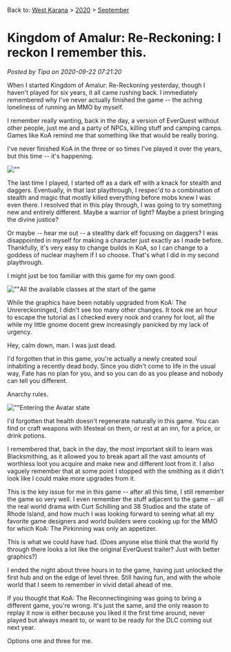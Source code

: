 Back to: [West Karana](/posts/westkarana.md) > [2020](/posts/2020/westkarana.md) > [September](./westkarana.md)
# Kingdom of Amalur: Re-Reckoning: I reckon I remember this.

*Posted by Tipa on 2020-09-22 07:21:20*


When I started Kingdom of Amalur: Re-Reckoning yesterday, though I haven't played for six years, it all came rushing back. I immediately remembered why I've never actually finished the game -- the aching loneliness of running an MMO by myself.



I remember really wanting, back in the day, a version of EverQuest without other people, just me and a party of NPCs, killing stuff and camping camps. Games like KoA remind me that something like that would be really boring.



I've never finished KoA in the three or so times I've played it over the years, but this time -- it's happening.



![\"\"](\"https://chasingdings.com/wp-content/uploads/2020/09/streaming_client-2020-09-21-18-58-56-20-1024x576.jpg\")

The last time I played, I started off as a dark elf with a knack for stealth and daggers. Eventually, in that last playthrough, I respec'd to a combination of stealth and magic that mostly killed everything before mobs knew I was even there. I resolved that in this play through, I was going to try something new and entirely different. Maybe a warrior of light? Maybe a priest bringing the divine justice?



Or maybe -- hear me out -- a stealthy dark elf focusing on daggers? I was disappointed in myself for making a character just exactly as I made before. Thankfully, it's very easy to change builds in KoA, so I can change to a goddess of nuclear mayhem if I so choose. That's what I did in my second playthrough.



I might just be too familiar with this game for my own good.



![\"\"](\"https://chasingdings.com/wp-content/uploads/2020/09/streaming_client-2020-09-21-21-17-11-55-1024x576.jpg\")All the available classes at the start of the game

While the graphics have been notably upgraded from KoA: The Unrereckoninged, I didn't see too many other changes. It took me an hour to escape the tutorial as I checked every nook and cranny for loot, all the while my little gnome docent grew increasingly panicked by my lack of urgency.



Hey, calm down, man. I was just dead.



I'd forgotten that in this game, you're actually a newly created soul inhabiting a recently dead body. Since you didn't come to life in the usual way, Fate has no plan for you, and so you can do as you please and nobody can tell you different.



Anarchy rules.



![\"\"](\"https://chasingdings.com/wp-content/uploads/2020/09/streaming_client-2020-09-21-22-48-06-18-1024x576.jpg\")Entering the Avatar state

I'd forgotten that health doesn't regenerate naturally in this game. You can find or craft weapons with lifesteal on them, or rest at an inn, for a price, or drink potions.



I remembered that, back in the day, the most important skill to learn was Blacksmithing, as it allowed you to break apart all the vast amounts of worthless loot you acquire and make new and different loot from it. I also vaguely remember that at some point I stopped with the smithing as it didn't look like I could make more upgrades from it.



This is the key issue for me in this game -- after all this time, I still remember the game so very well. I even remember the stuff adjacent to the game -- all the real world drama with Curt Schilling and 38 Studios and the state of Rhode Island, and how much I was looking forward to seeing what all my favorite game designers and world builders were cooking up for the MMO for which KoA: The Pirkinning was only an appetizer.





This is what we could have had. (Does anyone else think that the world fly through there looks a lot like the original EverQuest trailer? Just with better graphics?)





I ended the night about three hours in to the game, having just unlocked the first hub and on the edge of level three. Still having fun, and with the whole world that I seem to remember in vivid detail ahead of me.



If you thought that KoA: The Reconnectingining was going to bring a different game, you're wrong. It's just the same, and the only reason to replay it now is either because you liked it the first time around, never played but always meant to, or want to be ready for the DLC coming out next year.



Options one and three for me.




